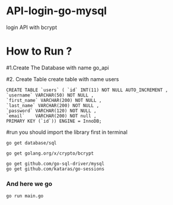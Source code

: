 # API-login-go-mysql
login API with bcrypt

# How to Run ?
#1.Create The Database with name go_api

#2. Create Table 
create table with name users

	CREATE TABLE `users` ( `id` INT(11) NOT NULL AUTO_INCREMENT , 
	`username` VARCHAR(50) NOT NULL , 
	`first_name` VARCHAR(200) NOT NULL , 
	`last_name` VARCHAR(200) NOT NULL , 
	`password` VARCHAR(120) NOT NULL , 
	`email`	   VARCHAR(200) NOT null ,
	PRIMARY KEY (`id`)) ENGINE = InnoDB;

#run
you should import the library first in terminal

	go get database/sql

	go get golang.org/x/crypto/bcrypt

	go get github.com/go-sql-driver/mysql
	go get github.com/kataras/go-sessions

### And here we go 
	go run main.go